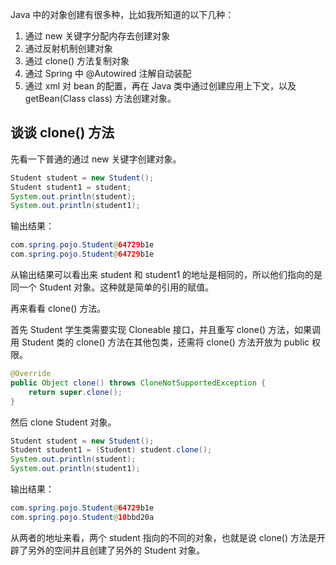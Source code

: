Java 中的对象创建有很多种，比如我所知道的以下几种：
1. 通过 new 关键字分配内存去创建对象
2. 通过反射机制创建对象
3. 通过 clone() 方法复制对象
4. 通过 Spring 中 @Autowired 注解自动装配
5. 通过 xml 对 bean 的配置，再在 Java 类中通过创建应用上下文，以及 getBean(Class class) 方法创建对象。

## 谈谈 clone() 方法
先看一下普通的通过 new 关键字创建对象。
```java
Student student = new Student();
Student student1 = student;
System.out.println(student);
System.out.println(student1);
```
输出结果：
```java
com.spring.pojo.Student@64729b1e
com.spring.pojo.Student@64729b1e
```
从输出结果可以看出来 student 和 student1 的地址是相同的，所以他们指向的是同一个 Student 对象。这种就是简单的引用的赋值。

再来看看 clone() 方法。

首先 Student 学生类需要实现 Cloneable 接口，并且重写 clone() 方法，如果调用 Student 类的 clone() 方法在其他包类，还需将 clone() 方法开放为 public 权限。
```java
@Override
public Object clone() throws CloneNotSupportedException {
    return super.clone();
}
```
然后 clone Student 对象。
```java
Student student = new Student();
Student student1 = (Student) student.clone();
System.out.println(student);
System.out.println(student1);
```
输出结果：
```java
com.spring.pojo.Student@64729b1e
com.spring.pojo.Student@10bbd20a
```
从两者的地址来看，两个 student 指向的不同的对象，也就是说 clone() 方法是开辟了另外的空间并且创建了另外的 Student 对象。
